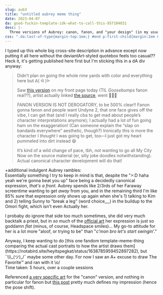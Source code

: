 ```yaml
---
slug: aub3
title: "untitled aubrey meme thing"
date: 2023-04-07
da: good-fuckin-template-idk-what-to-call-this-957104031
desc: |-
  Three versions of Aubrey: canon, fanon, and "your design" (in my usual style).
css: ".da:last-of-type{margin-top:1em;} #end p:first-child{margin:2em 0 -.5em;}"
---
```

I typed up this whole big cross-site description in advance except now putting it all here without the deviantArt-styled quotebox feels too casual?? Heck it, it's getting published here first but I'm sticking this in a dA div anyway:

<blockquote class="da" markdown="1">
Didn’t plan on going the whole nine yards with color and everything here but ᕕ(&nbsp;ᐛ&nbsp;)ᕗ

Saw [this version](https://www.deviantart.com/gloomyteeth/art/Canon-vs-Fanon-trend-956812908) on my front page today (TIL <i>Goosebumps</i> fanon real??), artist actually linked [the source](https://notabird.site/SunnyDionysus/status/1638988357286916096), went 👀👀👀

<em style="text-transform:uppercase;font-style:normal;">Fanon version is not derogatory</em>, to be 500% clear!! Fanon gonna fanon and people want Undyne&nbsp;2, that one face gives off the vibe, I can get that (and I really cba to get mad about people’s character interpretations anymore); I actually had a lot of fun going ham on the exaggeration! (Can someone explain the “slap on bandaids everywhere” aesthetic, though?) Ironically this is more the character I <em>thought</em> I was going to get, too—I just got my heart pummeled into dirt instead 😄

It’s kind of a wild change of pace, tbh, <em>not</em> wanting to go all My City Now on the source material (er, silly joke doodles notwithstanding). Actual canonical character development will do that!
</blockquote>

+additional indulgent Aubrey rambles:  
Essentially something I try to keep in mind is that, despite the ">:D haha yeah we're gonna beat you up" face being a decidedly canonical expression, *that's a front.* Aubrey spends like 2/3rds of her Faraway screentime wanting to get *away* from you, and in the remaining third I'm like 85% sure that expression only shows up again when she's 1)&nbsp;talking to Kim and 2)&nbsp;telling Sunny to "break a leg" (word choice,,,,) in the buildup to the Omori fight, which isn't even Actually her.

I probaby do ignore that side too much sometimes, she did very much backtalk a priest, but in *so much* of the [official art](https://omori.fandom.com/wiki/AUBREY#ARTWORK) her expression is just so goddamn *flat* (minus, of course, Headspace smiles)... My go-to attitude for her is a lot more "aloof, or trying to be" than "<i class="omo">c'mon bro let's start swingin</i>'."

<div class="da" markdown="1">
Anyway, I keep wanting to do [this one fandom template-meme-thing comparing the actual cast portraits to how the artist draws them](https://notabird.site/heyitspegkat/status/1638785959452897282), but ¯\\\_(ツ)_/¯ maybe some other day. For now I saw an A+ excuse to draw The Favorite™ and ran with it \o/

<div id="end" markdown="1">
Time taken: 5 hours, over a couple sessions  

Referenced [a very specific art](https://omori.fandom.com/wiki/AUBREY?file=Aubrey_intro.png) for the "canon" version, and nothing in particular for fanon but <a href="https://www.tumblr.com/mozzaremi/682400492510461952/auby-scale-where-does-your-auby-fall-under">this post</a> pretty much defines my impression (hence the pose shift).
</div></div>